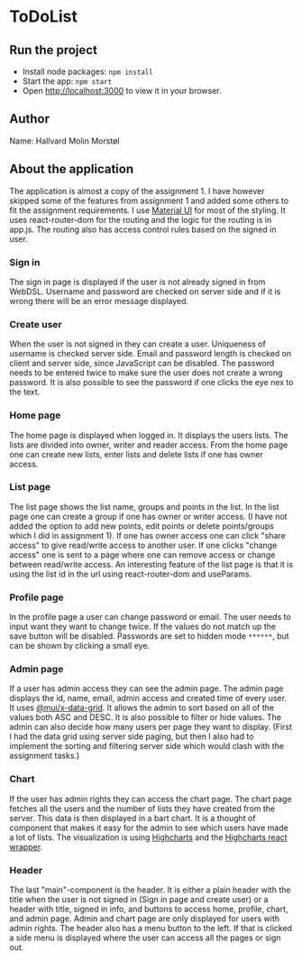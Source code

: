 # ToDoList

## Run the project

- Install node packages: `npm install`
- Start the app: `npm start`
- Open [http://localhost:3000](http://localhost:3000) to view it in your browser.

## Author

Name: Hallvard Molin Morstøl

## About the application

The application is almost a copy of the assignment 1. I have however skipped some of the features from assignment 1 and added some others to fit the assignment requirements. I use [Material UI](https://mui.com/) for most of the styling. It uses react-router-dom for the routing and the logic for the routing is in app.js. The routing also has access control rules based on the signed in user.

### Sign in

The sign in page is displayed if the user is not already signed in from WebDSL. Username and password are checked on server side and if it is wrong there will be an error message displayed.

### Create user

When the user is not signed in they can create a user. Uniqueness of username is checked server side. Email and password length is checked on client and server side, since JavaScript can be disabled. The password needs to be entered twice to make sure the user does not create a wrong password. It is also possible to see the password if one clicks the eye nex to the text.

### Home page

The home page is displayed when logged in. It displays the users lists. The lists are divided into owner, writer and reader access. From the home page one can create new lists, enter lists and delete lists if one has owner access.

### List page

The list page shows the list name, groups and points in the list. In the list page one can create a group if one has owner or writer access. (I have not added the option to add new points, edit points or delete points/groups which I did in assignment 1). If one has owner access one can click "share access" to give read/write access to another user. If one clicks "change access" one is sent to a page where one can remove access or change between read/write access. An interesting feature of the list page is that it is using the list id in the url using react-router-dom and useParams.

### Profile page

In the profile page a user can change password or email. The user needs to input want they want to change twice. If the values do not match up the save button will be disabled. Passwords are set to hidden mode `******`, but can be shown by clicking a small eye.

### Admin page

If a user has admin access they can see the admin page. The admin page displays the id, name, email, admin access and created time of every user. It uses [@mui/x-data-grid](https://mui.com/components/data-grid/getting-started/). It allows the admin to sort based on all of the values both ASC and DESC. It is also possible to filter or hide values. The admin can also decide how many users per page they want to display. (First I had the data grid using server side paging, but then I also had to implement the sorting and filtering server side which would clash with the assignment tasks.)

### Chart

If the user has admin rights they can access the chart page. The chart page fetches all the users and the number of lists they have created from the server. This data is then displayed in a bart chart. It is a thought of component that makes it easy for the admin to see which users have made a lot of lists. The visualization is using [Highcharts](https://www.highcharts.com/) and the [Highcharts react wrapper](https://github.com/highcharts/highcharts-react).

### Header

The last "main"-component is the header. It is either a plain header with the title when the user is not signed in (Sign in page and create user) or a header with title, signed in info, and buttons to access home, profile, chart, and admin page. Admin and chart page are only displayed for users with admin rights. The header also has a menu button to the left. If that is clicked a side menu is displayed where the user can access all the pages or sign out.
